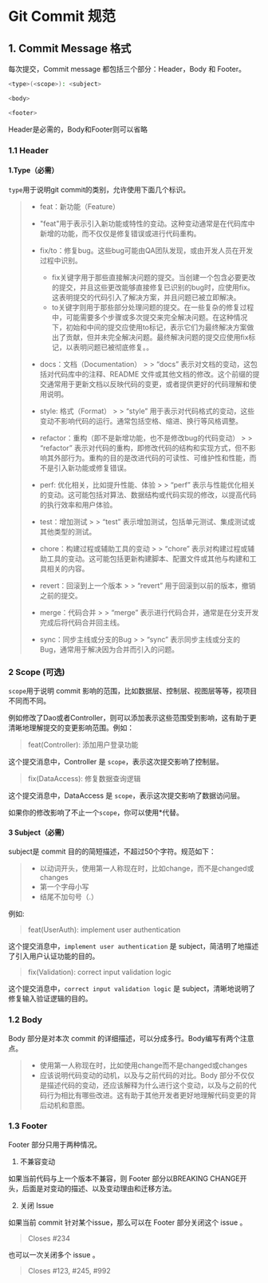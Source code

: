 # Git Commit 规范

## 1. Commit Message 格式
每次提交，Commit message 都包括三个部分：Header，Body 和 Footer。

```bash
<type>(<scope>): <subject>

<body>

<footer>
```
Header是必需的，Body和Footer则可以省略

### 1.1 Header
#### 1.Type（必需）

`type`用于说明git commit的类别，允许使用下面几个标识。

> * feat：新功能（Feature）
>
> * "feat"用于表示引入新功能或特性的变动。这种变动通常是在代码库中新增的功能，而不仅仅是修复错误或进行代码重构。
>
> * fix/to：修复bug。这些bug可能由QA团队发现，或由开发人员在开发过程中识别。
>
>   * fix关键字用于那些直接解决问题的提交。当创建一个包含必要更改的提交，并且这些更改能够直接修复已识别的bug时，应使用fix。这表明提交的代码引入了解决方案，并且问题已被立即解决。
>   * to关键字则用于那些部分处理问题的提交。在一些复杂的修复过程中，可能需要多个步骤或多次提交来完全解决问题。在这种情况下，初始和中间的提交应使用to标记，表示它们为最终解决方案做出了贡献，但并未完全解决问题。最终解决问题的提交应使用fix标记，以表明问题已被彻底修复。。
>
> * docs：文档（Documentation）
    >
    >   “docs” 表示对文档的变动，这包括对代码库中的注释、README 文件或其他文档的修改。这个前缀的提交通常用于更新文档以反映代码的变更，或者提供更好的代码理解和使用说明。
>
> * style: 格式（Format）
    >
    >   “style” 用于表示对代码格式的变动，这些变动不影响代码的运行。通常包括空格、缩进、换行等风格调整。
>
> * refactor：重构（即不是新增功能，也不是修改bug的代码变动）
    >
    >   “refactor” 表示对代码的重构，即修改代码的结构和实现方式，但不影响其外部行为。重构的目的是改进代码的可读性、可维护性和性能，而不是引入新功能或修复错误。
>
> * perf: 优化相关，比如提升性能、体验
    >
    >   “perf” 表示与性能优化相关的变动。这可能包括对算法、数据结构或代码实现的修改，以提高代码的执行效率和用户体验。
>
> * test：增加测试
    >
    >   “test” 表示增加测试，包括单元测试、集成测试或其他类型的测试。
>
> * chore：构建过程或辅助工具的变动
    >
    >   “chore” 表示对构建过程或辅助工具的变动。这可能包括更新构建脚本、配置文件或其他与构建和工具相关的内容。
>
> * revert：回滚到上一个版本
    >
    >   “revert” 用于回滚到以前的版本，撤销之前的提交。
>
> * merge：代码合并
    >
    >   “merge” 表示进行代码合并，通常是在分支开发完成后将代码合并回主线。
>
> * sync：同步主线或分支的Bug
    >
    >   “sync” 表示同步主线或分支的 Bug，通常用于解决因为合并而引入的问题。

### 2 Scope (可选)
`scope`用于说明 commit 影响的范围，比如数据层、控制层、视图层等等，视项目不同而不同。

例如修改了Dao或者Controller，则可以添加表示这些范围受到影响，这有助于更清晰地理解提交的变更影响范围。例如：

> feat(Controller): 添加用户登录功能

这个提交消息中，Controller 是 `scope`，表示这次提交影响了控制层。

> fix(DataAccess): 修复数据查询逻辑

这个提交消息中，DataAccess 是 `scope`，表示这次提交影响了数据访问层。

如果你的修改影响了不止一个`scope`，你可以使用*代替。

#### 3 Subject（必需）
subject是 commit 目的的简短描述，不超过50个字符。规范如下：
> * 以动词开头，使用第一人称现在时，比如change，而不是changed或changes
> * 第一个字母小写
> * 结尾不加句号（.）

例如:
> feat(UserAuth): implement user authentication

这个提交消息中，`implement user authentication` 是 subject，简洁明了地描述了引入用户认证功能的目的。

> fix(Validation): correct input validation logic

这个提交消息中，`correct input validation logic` 是 subject，清晰地说明了修复输入验证逻辑的目的。

### 1.2 Body

Body 部分是对本次 commit 的详细描述，可以分成多行。Body编写有两个注意点。

> * 使用第一人称现在时，比如使用change而不是changed或changes
> * 应该说明代码变动的动机，以及与之前代码的对比。Body 部分不仅仅是描述代码的变动，还应该解释为什么进行这个变动，以及与之前的代码行为相比有哪些改进。这有助于其他开发者更好地理解代码变更的背后动机和意图。

### 1.3 Footer
Footer 部分只用于两种情况。
1. 不兼容变动

如果当前代码与上一个版本不兼容，则 Footer 部分以BREAKING CHANGE开头，后面是对变动的描述、以及变动理由和迁移方法。

2. 关闭 Issue

如果当前 commit 针对某个issue，那么可以在 Footer 部分关闭这个 issue 。

> Closes #234

也可以一次关闭多个 issue 。

> Closes #123, #245, #992

